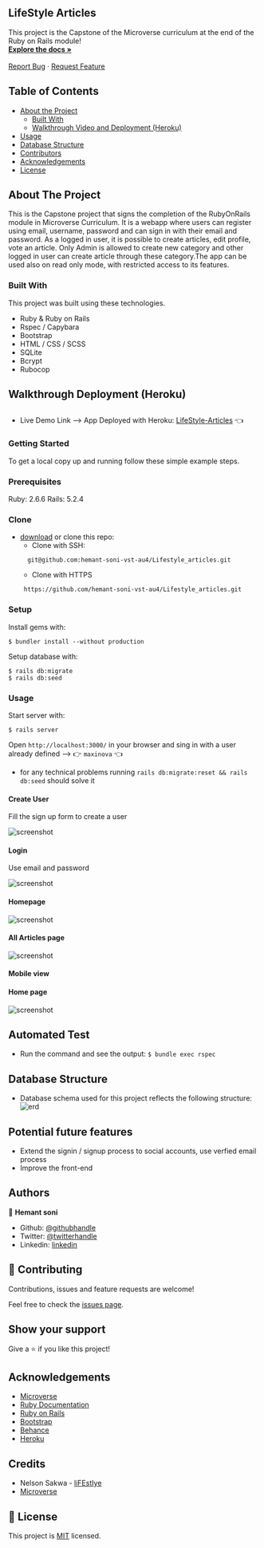 ## LifeStyle Articles

  <p class="align-center">
    This project is the Capstone of the Microverse curriculum at the end of the Ruby on Rails module!
    <br />
    <a href="https://github.com/hemant-soni-vst-au4/Lifestyle_articles"><strong>Explore the docs »</strong></a>
    <br />
    <br />
    <a href="https://github.com/hemant-soni-vst-au4/Lifestyle_articles/issues">Report Bug</a>
    ·
    <a href="https://github.com/hemant-soni-vst-au4/Lifestyle_articles/issues">Request Feature</a>
  </p>
</p>

<!-- TABLE OF CONTENTS -->
## Table of Contents

* [About the Project](#about-the-project)
  * [Built With](#built-with)
  * [Walkthrough Video and Deployment (Heroku)](#walkthrough-video-and-deployment-(heroku))
* [Usage](#usage)
* [Database Structure](#database-structure)
* [Contributors](#contributors)
* [Acknowledgements](#acknowledgements)
* [License](#license)

<!-- ABOUT THE PROJECT -->
## About The Project

This is the Capstone project that signs the completion of the RubyOnRails module in Microverse Curriculum.
It is a webapp where users can register using email, username, password and can sign in with their email and password. As a logged in user, it is possible to create articles, edit profile, vote an article. Only Admin is allowed to create new category and other logged in user can create article through these category.The app can be used also on read only mode, with restricted access to its features.

### Built With
This project was built using these technologies.
* Ruby & Ruby on Rails
* Rspec / Capybara
* Bootstrap
* HTML / CSS / SCSS
* SQLite
* Bcrypt
* Rubocop

<!-- Live Demo -->
## Walkthrough Deployment (Heroku)

##
* Live Demo Link --> App Deployed with Heroku: [LifeStyle-Articles](https://evening-spire-40702.herokuapp.com/) :point_left:

### Getting Started

To get a local copy up and running follow these simple example steps.

### Prerequisites

Ruby: 2.6.6
Rails: 5.2.4

### Clone
* [download](https://github.com/hemant-soni-vst-au4/Lifestyle_articles/archive/development.zip) or clone this repo:
  - Clone with SSH:
  ```
    git@github.com:hemant-soni-vst-au4/Lifestyle_articles.git
  ```
  - Clone with HTTPS
  ```
   https://github.com/hemant-soni-vst-au4/Lifestyle_articles.git

### Setup

Install gems with:

```
$ bundler install --without production
```

Setup database with:

```
$ rails db:migrate
$ rails db:seed
```

### Usage

Start server with:

```
$ rails server
```

Open `http://localhost:3000/` in your browser and sing in with a user already defined --> :point_right: ```maxinova``` :point_left:
- for any technical problems running ```rails db:migrate:reset && rails db:seed``` should solve it

#### Create User

Fill the sign up form to create a user

![screenshot](app/assets/images/sign_up.png)

#### Login

Use email and password

![screenshot](app/assets/images/login.png)

#### Homepage

![screenshot](app/assets/images/home.png)

#### All Articles page

![screenshot](app/assets/images/article.png)

#### Mobile view 

#### Home page 


![screenshot](app/assets/images/mhome.png)


  ## Automated Test

* Run the command and see the output: 
```$ bundle exec rspec```


## Database Structure
 * Database schema used for this project reflects the following structure:
 ![erd](app/assets/images/erd.png)
 
 ## Potential future features
- Extend the signin / signup process to social accounts, use verfied email process
- Improve the front-end

## Authors

👤 **Hemant soni**

- Github: [@githubhandle](https://github.com/hemant-soni-vst-au4)
- Twitter: [@twitterhandle](https://twitter.com/abdelperez11)
- Linkedin: [linkedin](https://www.linkedin.com/in/hemant-soni-97427b193/)


## :handshake: Contributing

Contributions, issues and feature requests are welcome!

Feel free to check the [issues page](https://github.com/hemant-soni-vst-au4/Lifestyle_articles/issues).

## Show your support

Give a :star: if you like this project!


<!-- ACKNOWLEDGEMENTS -->
## Acknowledgements
* [Microverse](https://www.microverse.org/)
* [Ruby Documentation](https://www.ruby-lang.org/en/documentation/)
* [Ruby on Rails](https://rubyonrails.org/)
* [Bootstrap](https://getbootstrap.com/)
* [Behance](https://www.behance.net/)
* [Heroku](https://www.heroku.com/)

## Credits
* Nelson Sakwa - [liFEstIye](https://www.behance.net/gallery/14554909/liFEsTlye-Mobile-version)
* [Microverse](https://www.microverse.org/)

## 📝 License

This project is [MIT](https://opensource.org/licenses/MIT) licensed.